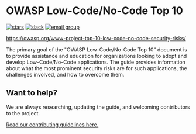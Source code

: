 # OWASP Low-Code/No-Code Top 10

[![stars](https://img.shields.io/github/stars/OWASP/www-project-top-10-low-code-no-code-security-risks?icon=github&style=social)](https://github.com/OWASP/www-project-top-10-low-code-no-code-security-risks)
[![slack](https://img.shields.io/badge/slack-nocode-purple?logo=slack)](https://owasp.slack.com/archives/C02C6RU6G10)
[![email group](https://img.shields.io/badge/group-nocode-red?logo=Gmail)](https://groups.google.com/g/owasp-no-code-low-code)

https://owasp.org/www-project-top-10-low-code-no-code-security-risks/

The primary goal of the "OWASP Low-Code/No-Code Top 10" document is to provide assistance and education for organizations looking to adopt and develop Low-Code/No-Code applications. The guide provides information about what the most prominent security risks are for such applications, the challenges involved, and how to overcome them.

## Want to help? 

We are always researching, updating the guide, and welcoming contributors to the project.

[Read our contributing guidelines here.](CONTRIBUTING.md)